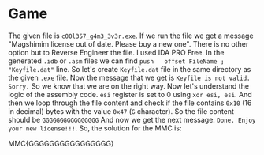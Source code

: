 # Game

The given file is `c00l357_g4m3_3v3r.exe`.
If we run the file we get a message "Magshimim license out of date. Please buy a new one".
There is no other option but to Reverse Engineer the file.
I used IDA PRO Free.
In the generated `.idb` or `.asm` files we can find `push	offset FileName	; "Keyfile.dat"` line.
So let's create `Keyfile.dat` file in the same directory as the given `.exe` file.
Now the message that we get is `Keyfile is not valid. Sorry.`
So we know that we are on the right way.
Now let's understand the logic of the assembly code.
`esi` register is set to 0 using `xor esi, esi`.
And then we loop through the file content and check if the file contains `0x10` (16 in decimal) bytes with the value `0x47` (`G` character).
So the file content should be `GGGGGGGGGGGGGGGG`
And now we get the next message: `Done. Enjoy your new license!!!`.
So, the solution for the MMC is:

MMC{GGGGGGGGGGGGGGGG}